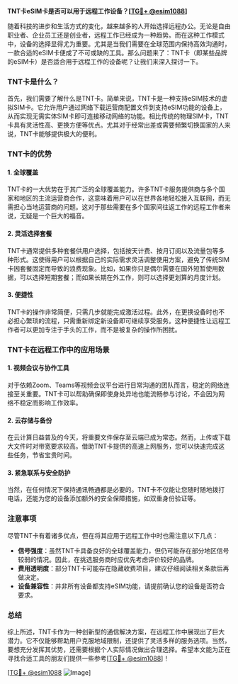 **TNT卡eSIM卡是否可以用于远程工作设备？[[TG💪+ @esim1088](https://t.me/s/esim1088)]**

随着科技的进步和生活方式的变化，越来越多的人开始选择远程办公。无论是自由职业者、企业员工还是创业者，远程工作已经成为一种趋势。而在这种工作模式中，设备的选择显得尤为重要。尤其是当我们需要在全球范围内保持高效沟通时，一款合适的eSIM卡便成了不可或缺的工具。那么问题来了：TNT卡（即某些品牌的eSIM卡）是否适合用于远程工作的设备呢？让我们来深入探讨一下。

### TNT卡是什么？

首先，我们需要了解什么是TNT卡。简单来说，TNT卡是一种支持eSIM技术的虚拟SIM卡。它允许用户通过网络下载运营商配置文件到支持eSIM功能的设备上，从而实现无需实体SIM卡即可连接移动网络的功能。相比传统的物理SIM卡，TNT卡具有灵活性高、更换方便等优点。尤其对于经常出差或需要频繁切换国家的人来说，TNT卡能够提供极大的便利。

### TNT卡的优势

#### 1. **全球覆盖**
   TNT卡的一大优势在于其广泛的全球覆盖能力。许多TNT卡服务提供商与多个国家和地区的主流运营商合作，这意味着用户可以在世界各地轻松接入互联网，而无需担心当地运营商的问题。这对于那些需要在多个国家间往返工作的远程工作者来说，无疑是一个巨大的福音。

#### 2. **灵活选择套餐**
   TNT卡通常提供多种套餐供用户选择，包括按天计费、按月订阅以及流量包等多种形式。这使得用户可以根据自己的实际需求灵活调整使用方案，避免了传统SIM卡因套餐固定而导致的浪费现象。比如，如果你只是偶尔需要在国外短暂使用数据，可以选择短期套餐；而如果长期在外工作，则可以选择更划算的月度计划。

#### 3. **便捷性**
   TNT卡的操作非常简便，只需几步就能完成激活过程。此外，在更换设备时也不必担心繁琐的流程，只需重新绑定新设备即可继续享受服务。这种便捷性让远程工作者可以更加专注于手头的工作，而不是被复杂的操作所困扰。

### TNT卡在远程工作中的应用场景

#### 1. **视频会议与协作工具**
   对于依赖Zoom、Teams等视频会议平台进行日常沟通的团队而言，稳定的网络连接至关重要。TNT卡可以帮助确保即使身处异地也能流畅参与讨论，不会因为网络不稳定而影响工作效率。

#### 2. **云存储与备份**
   在云计算日益普及的今天，将重要文件保存至云端已成为常态。然而，上传或下载大文件时对带宽要求较高。借助TNT卡提供的高速上网服务，您可以快速完成这些任务，节省宝贵时间。

#### 3. **紧急联系与安全防护**
   当然，在任何情况下保持通讯畅通都是必要的。TNT卡不仅能让您随时随地拨打电话，还能为您的设备添加额外的安全保障措施，如双重身份验证等。

### 注意事项

尽管TNT卡有着诸多优点，但在将其应用于远程工作中时也需注意以下几点：

- **信号强度**：虽然TNT卡具备良好的全球覆盖能力，但仍可能存在部分地区信号较弱的情况。因此，在挑选服务商时应优先考虑评价较好的品牌。
- **费用透明度**：部分TNT卡可能存在隐藏收费项目，建议仔细阅读相关条款后再做决定。
- **设备兼容性**：并非所有设备都支持eSIM功能，请提前确认您的设备是否符合要求。

### 总结

综上所述，TNT卡作为一种创新型的通信解决方案，在远程工作中展现出了巨大潜力。它不仅能够帮助用户克服地域限制，还提供了灵活多样的服务选项。当然，要想充分发挥其优势，还需要根据个人实际情况做出合理选择。希望本文能为正在寻找合适工具的朋友们提供一些参考[[TG💪+ @esim1088](https://t.me/s/esim1088)]！

[[TG💪+ @esim1088](https://t.me/s/esim1088) ![Image](https://i.postimg.cc/4NQfJmqS/Snipaste-2025-05-13-00-14-12.png)]